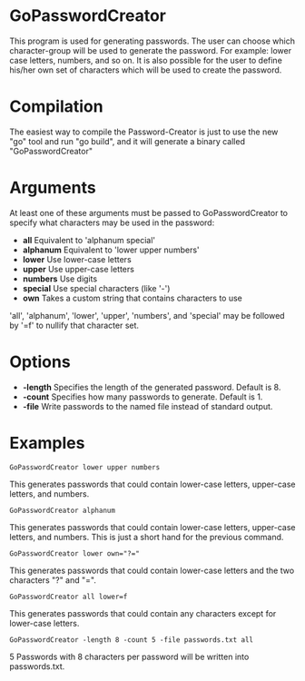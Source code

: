 GoPasswordCreator
=================

This program is used for generating passwords.
The user can choose which character-group will be used to generate the password.
For example: lower case letters, numbers, and so on.
It is also possible for the user to define his/her own set of characters which will be used to create the password.


Compilation
===========

The easiest way to compile the Password-Creator is just to use the new "go" tool and run "go build",
and it will generate a binary called "GoPasswordCreator"


Arguments
=========

At least one of these arguments must be passed to GoPasswordCreator to specify what characters may be used in the password:

- **all**	Equivalent to 'alphanum special'
- **alphanum**  Equivalent to 'lower upper numbers'
- **lower**	Use lower-case letters
- **upper**	Use upper-case letters
- **numbers**	Use digits
- **special**	Use special characters (like '-')
- **own**	Takes a custom string that contains characters to use

'all', 'alphanum', 'lower', 'upper', 'numbers', and 'special' may be followed by '=f' to nullify that character set.


Options
=======

- **-length** 	Specifies the length of the generated password. Default is 8.
- **-count**	Specifies how many passwords to generate. Default is 1.
- **-file**	Write passwords to the named file instead of standard output.


Examples
========

	GoPasswordCreator lower upper numbers
This generates passwords that could contain lower-case letters, upper-case letters, and numbers.

	GoPasswordCreator alphanum
This generates passwords that could contain lower-case letters, upper-case letters, and numbers.  This is just a short hand for the previous command.

	GoPasswordCreator lower own="?="
This generates passwords that could contain lower-case letters and the two characters "?" and "=".

	GoPasswordCreator all lower=f
This generates passwords that could contain any characters except for lower-case letters.

	GoPasswordCreator -length 8 -count 5 -file passwords.txt all
5 Passwords with 8 characters per password will be written into passwords.txt.
